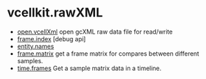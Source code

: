 ﻿# vcellkit.rawXML



+ [open.vcellXml](vcellkit.rawXML/open.vcellXml.1) open gcXML raw data file for read/write
+ [frame.index](vcellkit.rawXML/frame.index.1) [debug api]
+ [entity.names](vcellkit.rawXML/entity.names.1) 
+ [frame.matrix](vcellkit.rawXML/frame.matrix.1) get a frame matrix for compares between different samples.
+ [time.frames](vcellkit.rawXML/time.frames.1) Get a sample matrix data in a timeline.
